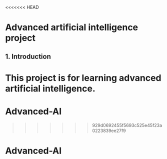 <<<<<<< HEAD
# Advanced artificial intelligence project
## 1. Introduction
This project is for learning advanced artificial intelligence.
=======
# Advanced-AI
>>>>>>> 929d0692455f5693c525e45f23a0223839ee27f9
# Advanced-AI
